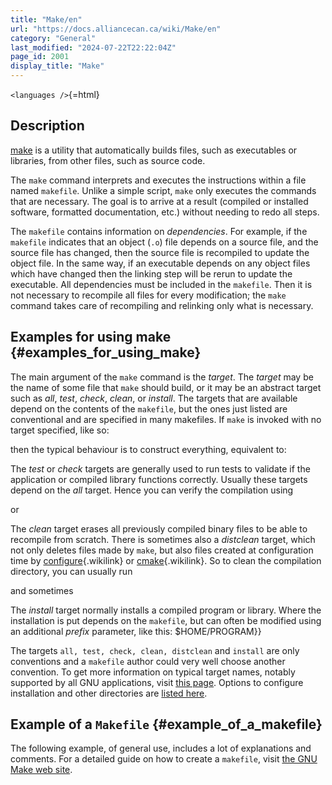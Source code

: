 ```yaml
---
title: "Make/en"
url: "https://docs.alliancecan.ca/wiki/Make/en"
category: "General"
last_modified: "2024-07-22T22:22:04Z"
page_id: 2001
display_title: "Make"
---
```


`<languages />`{=html}

## Description

[make](http://en.wikipedia.org/wiki/Makefile) is a utility that automatically builds files, such as executables or libraries, from other files, such as source code.

The `make` command interprets and executes the instructions within a file named `makefile`. Unlike a simple script, `make` only executes the commands that are necessary. The goal is to arrive at a result (compiled or installed software, formatted documentation, etc.) without needing to redo all steps.

The `makefile` contains information on *dependencies*. For example, if the `makefile` indicates that an object (`.o`) file depends on a source file, and the source file has changed, then the source file is recompiled to update the object file. In the same way, if an executable depends on any object files which have changed then the linking step will be rerun to update the executable. All dependencies must be included in the `makefile`. Then it is not necessary to recompile all files for every modification; the `make` command takes care of recompiling and relinking only what is necessary.

## Examples for using make {#examples_for_using_make}

The main argument of the `make` command is the *target*. The *target* may be the name of some file that `make` should build, or it may be an abstract target such as *all*, *test*, *check*, *clean*, or *install*. The targets that are available depend on the contents of the `makefile`, but the ones just listed are conventional and are specified in many makefiles. If `make` is invoked with no target specified, like so:

then the typical behaviour is to construct everything, equivalent to:

The *test* or *check* targets are generally used to run tests to validate if the application or compiled library functions correctly. Usually these targets depend on the *all* target. Hence you can verify the compilation using

or

The *clean* target erases all previously compiled binary files to be able to recompile from scratch. There is sometimes also a *distclean* target, which not only deletes files made by `make`, but also files created at configuration time by [configure](https://docs.alliancecan.ca/Autotools "configure"){.wikilink} or [cmake](https://docs.alliancecan.ca/CMake "cmake"){.wikilink}. So to clean the compilation directory, you can usually run

and sometimes

The *install* target normally installs a compiled program or library. Where the installation is put depends on the `makefile`, but can often be modified using an additional *prefix* parameter, like this: \$HOME/PROGRAM}}

The targets `all, test, check, clean, distclean` and `install` are only conventions and a `makefile` author could very well choose another convention. To get more information on typical target names, notably supported by all GNU applications, visit [this page](http://www.gnu.org/software/make/manual/make.html#Standard-Targets). Options to configure installation and other directories are [listed here](http://www.gnu.org/software/make/manual/make.html#Directory-Variables).

## Example of a `Makefile` {#example_of_a_makefile}

The following example, of general use, includes a lot of explanations and comments. For a detailed guide on how to create a `makefile`, visit [the GNU Make web site](http://www.gnu.org/software/make/manual/make.html#Introduction).
